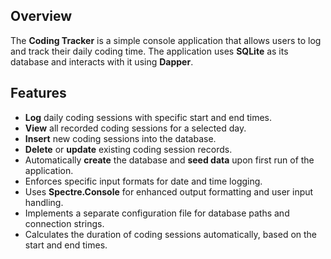 ## Overview

The **Coding Tracker** is a simple console application that allows users to log and track their daily coding time. The application uses **SQLite** as its database and interacts with it using **Dapper**.

## Features

- **Log** daily coding sessions with specific start and end times.
- **View** all recorded coding sessions for a selected day.
- **Insert** new coding sessions into the database.
- **Delete** or **update** existing coding session records.
- Automatically **create** the database and **seed data** upon first run of the application.
- Enforces specific input formats for date and time logging.
- Uses **Spectre.Console** for enhanced output formatting and user input handling.
- Implements a separate configuration file for database paths and connection strings.
- Calculates the duration of coding sessions automatically, based on the start and end times.

